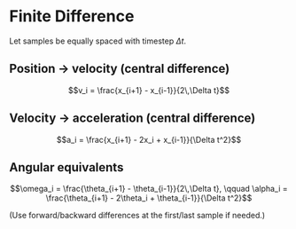 # Finite Difference

Let samples be equally spaced with timestep $\Delta t$.

## Position → velocity (central difference)
$$v_i = \frac{x_{i+1} - x_{i-1}}{2\,\Delta t}$$

## Velocity → acceleration (central difference)
$$a_i = \frac{x_{i+1} - 2x_i + x_{i-1}}{\Delta t^2}$$

## Angular equivalents
$$\omega_i = \frac{\theta_{i+1} - \theta_{i-1}}{2\,\Delta t}, \qquad \alpha_i = \frac{\theta_{i+1} - 2\theta_i + \theta_{i-1}}{\Delta t^2}$$

(Use forward/backward differences at the first/last sample if needed.)
